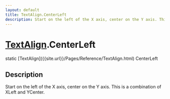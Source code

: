 ```yaml
---
layout: default
title: TextAlign.CenterLeft
description: Start on the left of the X axis, center on the Y axis. This is a combination of XLeft and YCenter.
---
```

# [TextAlign]({{site.url}}/Pages/Reference/TextAlign.html).CenterLeft

<div class='signature' markdown='1'>
static [TextAlign]({{site.url}}/Pages/Reference/TextAlign.html) CenterLeft
</div>

## Description
Start on the left of the X axis, center on the Y axis.
This is a combination of XLeft and YCenter.

